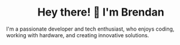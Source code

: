 
<h1 align="center">Hey there! 👋 I'm Brendan</h1>

I'm a passionate developer and tech enthusiast, who enjoys coding, working with hardware, and creating innovative solutions.
